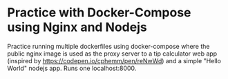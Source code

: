 # Practice with Docker-Compose using Nginx and Nodejs
Practice running multiple dockerfiles using docker-compose where the public nginx image is used as the proxy server to a tip calculator web app (inspired by https://codepen.io/cphemm/pen/reNwWd) and a simple "Hello World" nodejs app. Runs one localhost:8000.
